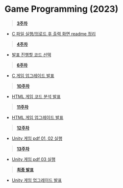 # Game Programming (2023)

><a href="https://github.com/cottonrose1011/game/tree/main/week3"> <strong> 3주차 </strong>
  * C 파일 실행/업로드 후 출력 화면 readme 정리
><a href="https://github.com/cottonrose1011/game/tree/main/week4"> <strong> 4주차 </strong>
  * 발표 진행할 코드 선택
><a href="https://github.com/cottonrose1011/game/tree/main/week5"> <strong> 6주차 </strong>
  * C 게임 업그레이드 발표
><a href="https://github.com/cottonrose1011/game/tree/main/week9"><strong> 10주차 </strong>
  * HTML 게임 코드 분석 발표
><a href="https://github.com/cottonrose1011/game/tree/main/week10"><strong> 11주차 </strong>
  * HTML 게임 업그레이드 발표
><a href="https://github.com/cottonrose1011/game/tree/main/week12"><strong> 12주차 </strong>
  * Unity 게임 pdf 01, 02 실행
><a href="https://github.com/cottonrose1011/game/tree/main/week13"><strong> 13주차 </strong>
  * Unity 게임 pdf 03 실행
><a href="https://github.com/cottonrose1011/game/tree/main/final/Project"><strong> 최종 발표 </strong>
  * Unity 게임 업그레이드 발표
